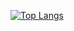 [![Top Langs](https://github-readme-stats.vercel.app/api/top-langs/?username=chemtrails&layout=compact)](https://github.com/anuraghazra/github-readme-stats)

